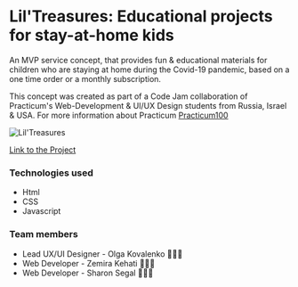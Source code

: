 # Lil'Treasures: Educational projects for stay-at-home kids

An MVP service concept, that provides fun & educational materials for children who are staying at home during the Covid-19 pandemic, based on a one time order or a monthly subscription.

This concept was created as part of a Code Jam collaboration of Practicum's Web-Development & UI/UX Design students from Russia, Israel & USA.
For more information about Practicum [Practicum100](https://practicum.yandex.com/web/)

![Lil'Treasures](https://drive.google.com/uc?export=view&id=1EZcWDUohGS3YyqyUzzsqbuWZURBJUnNK)

[Link to the Project](https://sharonjseg.github.io/Lil-Treasures/)

### Technologies used

- Html
- CSS
- Javascript

### Team members

- Lead UX/UI Designer - Olga Kovalenko 🙋🏼‍♀️
- Web Developer - Zemira Kehati 🙋🏻‍♀️
- Web Developer - Sharon Segal 🙋🏻‍♂️
